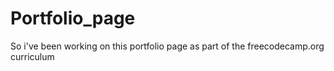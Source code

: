 # Portfolio_page
So i've been working on this portfolio page as part of the freecodecamp.org curriculum
